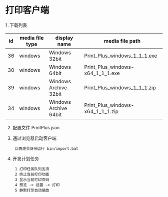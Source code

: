 打印客户端
=========
1 .下载列表

| id | media file type | display name | media file path |
|---|---|---|---|
|36	|windows	|Windows 32bit	|Print_Plus_windows_1_1_1.exe|
|30	|windows	|Windows 64bit	|Print_Plus_windows-x64_1_1_1.exe|
|39	|windows	|Windows Archive 32bit	|Print_Plus_windows_1_1_1.zip|
|34	|windows	|Windows Archive 64bit	|Print_Plus_windows-x64_1_1_1.zip|

2. 配置文件 PrintPlus.json

     
3. 通过浏览器启动客户端

        以管理员身份运行 bin/import.bat
        
4. 开发计划任务
    
        1 打印任务队列支持
        2 终止当前打印功能
        3 显示当前打印页码
        4 预览 -> 设置 -> 打印
        5 静默打印自动缩放